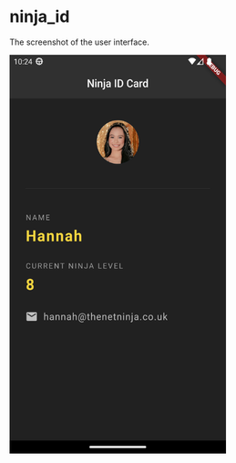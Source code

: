 # ninja_id

The screenshot of the user interface.

<img src="/assets/hanna.png" style="height: 700px; width: 380px;">
